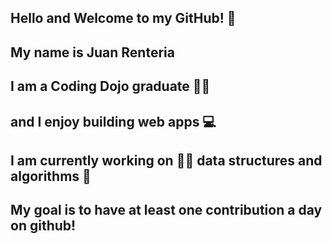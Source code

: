 ## Hello and Welcome to my GitHub! 👋
## My name is Juan Renteria
## I am a Coding Dojo graduate 🥷🏼
## and I enjoy building web apps 💻
## I am currently working on ✍🏻 data structures and algorithms 🤖
## My goal is to have at least one contribution a day on github!

<!--
**jerenteria/jerenteria** is a ✨ _special_ ✨ repository because its `README.md` (this file) appears on your GitHub profile.

About Me 

- 🔭 I’m <a href="currently"/> working on ...
- 🌱 I’m currently learning data structures and algorithms
- 👯 I’m looking to collaborate on ...
- 🤔 I’m looking for help with ...
- 💬 Ask me about ...
- 📫 How to reach me: ...
- 😄 Pronouns: ...
- ⚡ Fun fact: ...
-->


